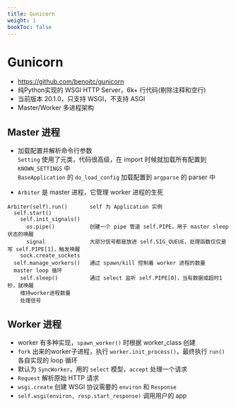```yaml
---
title: Gunicorn
weight: 1
bookToc: false
---
```


# Gunicorn

- https://github.com/benoitc/gunicorn
- 纯Python实现的 WSGI HTTP Server，6k+ 行代码(剔除注释和空行)
- 当前版本 20.1.0，只支持 WSGI，不支持 ASGI
- Master/Worker 多进程架构

## Master 进程

- 加载配置并解析命令行参数  
  `Setting` 使用了元类，代码很高级，在 import 时候就加载所有配置到 `KNOWN_SETTINGS` 中  
  `BaseApplication` 的 `do_load_config` 加载配置到 `argparse` 的 parser 中

- `Arbiter` 是 master 进程，它管理 worker 进程的生死  

```
Arbiter(self).run()       self 为 Application 实例
  self.start()
    self.init_signals()
      os.pipe()           创建一个 pipe 管道 self.PIPE，用于 master sleep 状态的唤醒
      signal              大部分信号都是放进 self.SIG_QUEUE，处理函数仅仅是写 self.PIPE[1]，触发唤醒
    sock.create_sockets
  self.manage_workers()   通过 spawn/kill 控制着 worker 进程的数量
  master loop 循环
    self.sleep()          通过 select 监听 self.PIPE[0]，当有数据或超时1秒，就唤醒
    维持worker进程数量
    处理信号
```

## Worker 进程

- worker 有多种实现，`spawn_worker()` 时根据 worker_class 创建
- `fork` 出来的worker子进程，执行 `worker.init_process()`，最终执行 `run()` 各自实现的 loop 循环
- 默认为 `SyncWorker`，用的 `select` 模型，`accept` 处理一个请求
- `Request` 解析原始 HTTP 请求
- `wsgi.create` 创建 WSGI 协议需要的 `environ` 和 `Response`
- `self.wsgi(environ, resp.start_response)` 调用用户的 app

